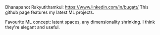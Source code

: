 Dhanapanot Rakyutithamkul: https://www.linkedin.com/in/bugatt/
This github page features my latest ML projects.

Favourite ML concept: latent spaces, any dimensionality shrinking. I think they're elegant and useful.
